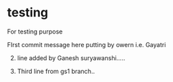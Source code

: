 # testing
For testing purpose

FIrst commit message here putting by owern i.e. Gayatri

2. line added by Ganesh suryawanshi.....

3. Third line from gs1 branch..
